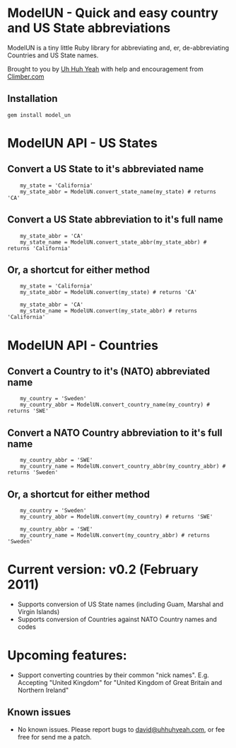 ModelUN - Quick and easy country and US State abbreviations
===========================================================

ModelUN is a tiny little Ruby library for abbreviating and, er, de-abbreviating Countries and US State names. 

Brought to you by [Uh Huh Yeah](http://uhhuhyeah.com/) with help and encouragement from [Climber.com](http://www.climber.com/)

Installation
-------------

    gem install model_un


ModelUN API - US States
=======================

Convert a US State to it's abbreviated name
-------------------------------------------

		my_state = 'California'
		my_state_abbr = ModelUN.convert_state_name(my_state) # returns 'CA'
	
Convert a US State abbreviation to it's full name
-------------------------------------------------

		my_state_abbr = 'CA'
		my_state_name = ModelUN.convert_state_abbr(my_state_abbr) # returns 'California'
	
Or, a shortcut for either method
--------------------------------

		my_state = 'California'
		my_state_abbr = ModelUN.convert(my_state) # returns 'CA'	

		my_state_abbr = 'CA'
		my_state_name = ModelUN.convert(my_state_abbr) # returns 'California'
		

ModelUN API - Countries
=======================

Convert a Country to it's (NATO) abbreviated name
-------------------------------------------

		my_country = 'Sweden'
		my_country_abbr = ModelUN.convert_country_name(my_country) # returns 'SWE'

Convert a NATO Country abbreviation to it's full name
-------------------------------------------------

		my_country_abbr = 'SWE'
		my_country_name = ModelUN.convert_country_abbr(my_country_abbr) # returns 'Sweden'

Or, a shortcut for either method
--------------------------------

		my_country = 'Sweden'
		my_country_abbr = ModelUN.convert(my_country) # returns 'SWE'	

		my_country_abbr = 'SWE'
		my_country_name = ModelUN.convert(my_country_abbr) # returns 'Sweden'


Current version: v0.2 (February 2011)
=====================================

*	Supports conversion of US State names (including Guam, Marshal and Virgin Islands)
*	Supports conversion of Countries against NATO Country names and codes

Upcoming features:
=====================================

* Support converting countries by their common "nick names". E.g. Accepting "United Kingdom" for "United Kingdom of Great Britain and Northern Ireland"

Known issues
------------

*	No known issues. Please report bugs to [david@uhhuhyeah.com](mailto:david@uhhuhyeah.com?subject=ModelUN), or fee free for send me a patch.
